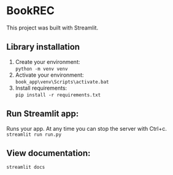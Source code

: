 # BookREC
This project was built with Streamlit.
## Library installation
1. Create your environment:  
`python -m venv venv`
2. Activate your environment:  
`book_app\venv\Scripts\activate.bat`
3. Install requirements:  
`pip install -r requirements.txt`
## Run Streamlit app:
Runs your app. At any time you can stop the server with Ctrl+c.  
`streamlit run run.py`  
## View documentation:
`streamlit docs`